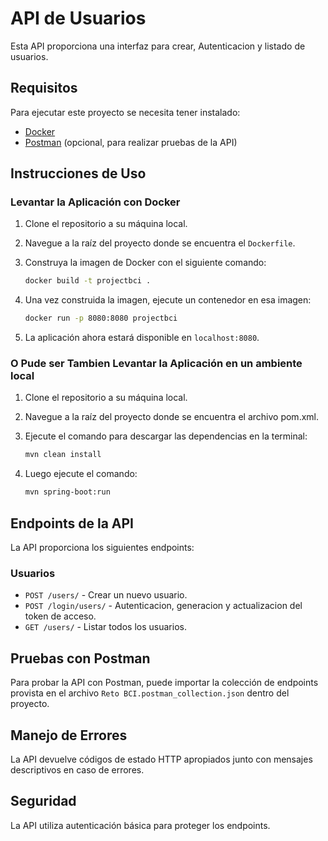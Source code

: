 # API de Usuarios

Esta API proporciona una interfaz para crear, Autenticacion y listado de usuarios.


## Requisitos

Para ejecutar este proyecto se necesita tener instalado:

- [Docker](https://www.docker.com/)
- [Postman](https://www.postman.com/) (opcional, para realizar pruebas de la API)

## Instrucciones de Uso

### Levantar la Aplicación con Docker

1. Clone el repositorio a su máquina local.
2. Navegue a la raíz del proyecto donde se encuentra el `Dockerfile`.
3. Construya la imagen de Docker con el siguiente comando:
   ```bash
   docker build -t projectbci .
4. Una vez construida la imagen, ejecute un contenedor en esa imagen:

    ```bash
   docker run -p 8080:8080 projectbci

5. La aplicación ahora estará disponible en `localhost:8080`.

### O Pude ser Tambien Levantar la Aplicación en un ambiente local

1. Clone el repositorio a su máquina local.
2. Navegue a la raíz del proyecto donde se encuentra el archivo pom.xml.
3. Ejecute el comando para descargar las dependencias en la terminal:
   ```bash
   mvn clean install
   
4. Luego ejecute el comando:

    ```bash
   mvn spring-boot:run
   

## Endpoints de la API

La API proporciona los siguientes endpoints:

### Usuarios

- `POST /users/` - Crear un nuevo usuario.
- `POST /login/users/` - Autenticacion, generacion y actualizacion del token de acceso.
- `GET /users/` - Listar todos los usuarios.

## Pruebas con Postman

Para probar la API con Postman, puede importar la colección de endpoints provista en el archivo `Reto BCI.postman_collection.json` dentro del proyecto.

## Manejo de Errores

La API devuelve códigos de estado HTTP apropiados junto con mensajes descriptivos en caso de errores.

## Seguridad

La API utiliza autenticación básica para proteger los endpoints.
